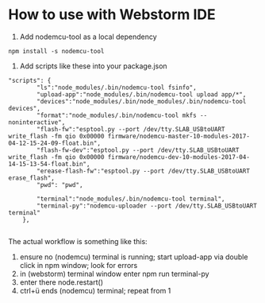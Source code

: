 # How to use with Webstorm IDE

1. Add nodemcu-tool as a local dependency
```
npm install -s nodemcu-tool
```
1. Add scripts like these into your package.json
```
"scripts": {
        "ls":"node_modules/.bin/nodemcu-tool fsinfo",
        "upload-app":"node_modules/.bin/nodemcu-tool upload app/*",
        "devices":"node_modules/.bin/node_modules/.bin/nodemcu-tool devices",
        "format":"node_modules/.bin/nodemcu-tool mkfs --noninteractive",
        "flash-fw":"esptool.py --port /dev/tty.SLAB_USBtoUART write_flash -fm qio 0x00000 firmware/nodemcu-master-10-modules-2017-04-12-15-24-09-float.bin",
        "flash-fw-dev":"esptool.py --port /dev/tty.SLAB_USBtoUART write_flash -fm qio 0x00000 firmware/nodemcu-dev-10-modules-2017-04-14-15-13-54-float.bin",
        "erease-flash-fw":"esptool.py --port /dev/tty.SLAB_USBtoUART erase_flash",
        "pwd": "pwd",

        "terminal":"node_modules/.bin/nodemcu-tool terminal",
        "terminal-py":"nodemcu-uploader --port /dev/tty.SLAB_USBtoUART terminal"
    },
    
 ```
 
The actual workflow is something like this:

1. ensure no (nodemcu) terminal is running; start upload-app via double click in npm window; look for errors
1. in (webstorm) terminal window enter npm run terminal-py
1. enter there node.restart()
1. ctrl+ü ends (nodemcu) terminal; repeat from 1
